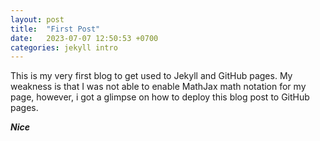 ```yaml
---
layout: post
title:  "First Post"
date:   2023-07-07 12:50:53 +0700
categories: jekyll intro
---
```


This is my very first blog to get used to Jekyll and GitHub pages.
My weakness is that I was not able to enable MathJax math notation for my page, however, i got a glimpse on how to deploy this blog post to GitHub pages.

***Nice***